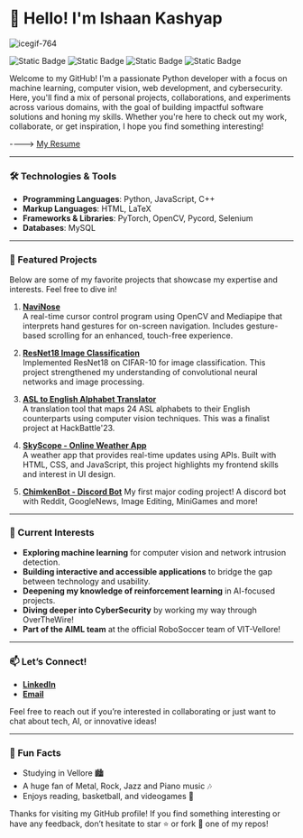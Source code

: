 # 👋 Hello! I'm Ishaan Kashyap
![icegif-764](https://github.com/user-attachments/assets/7e201ada-2576-4d83-b163-05bce5a0b362)

![Static Badge](https://img.shields.io/badge/PYTHON-blue)
![Static Badge](https://img.shields.io/badge/CYBERSECURITY-red)
![Static Badge](https://img.shields.io/badge/AI%2FML-8A2BE2)
![Static Badge](https://img.shields.io/badge/COMPUTER%20VISION-orange)

Welcome to my GitHub! I'm a passionate Python developer with a focus on machine learning, computer vision, web development, and cybersecurity. Here, you'll find a mix of personal projects, collaborations, and experiments across various domains, with the goal of building impactful software solutions and honing my skills. Whether you're here to check out my work, collaborate, or get inspiration, I hope you find something interesting!

----> [My Resume](https://ishaanketchup.github.io/)

---

### 🛠️ Technologies & Tools
- **Programming Languages**: Python, JavaScript, C++
- **Markup Languages**: HTML, LaTeX
- **Frameworks & Libraries**: PyTorch, OpenCV, Pycord, Selenium
- **Databases**: MySQL

---

### 🌟 Featured Projects
Below are some of my favorite projects that showcase my expertise and interests. Feel free to dive in!

1. **[NaviNose](https://github.com/IshaanKetchup/NaviNose)**  
   A real-time cursor control program using OpenCV and Mediapipe that interprets hand gestures for on-screen navigation. Includes gesture-based scrolling for an enhanced, touch-free experience.

2. **[ResNet18 Image Classification](https://github.com/IshaanKetchup/ResNet18-on-CIFAR10)**  
   Implemented ResNet18 on CIFAR-10 for image classification. This project strengthened my understanding of convolutional neural networks and image processing.

3. **[ASL to English Alphabet Translator](https://github.com/IshaanKetchup/ASLtoEnglish)**  
   A translation tool that maps 24 ASL alphabets to their English counterparts using computer vision techniques. This was a finalist project at HackBattle'23.

4. **[SkyScope - Online Weather App](https://github.com/IshaanKetchup/SkyScope)**  
   A weather app that provides real-time updates using APIs. Built with HTML, CSS, and JavaScript, this project highlights my frontend skills and interest in UI design.
5. **[ChimkenBot - Discord Bot](https://github.com/IshaanKetchup/ChimkenBot)**
   My first major coding project! A discord bot with Reddit, GoogleNews, Image Editing, MiniGames and more!

---

### 🧩 Current Interests
- **Exploring machine learning** for computer vision and network intrusion detection.
- **Building interactive and accessible applications** to bridge the gap between technology and usability.
- **Deepening my knowledge of reinforcement learning** in AI-focused projects.
- **Diving deeper into CyberSecurity** by working my way through OverTheWire!
- **Part of the AIML team** at the official RoboSoccer team of VIT-Vellore!

---

### 📫 Let’s Connect!
- **[LinkedIn](https://www.linkedin.com/in/ishaan-kashyap/)** 
- **[Email](kshypishn@gmail.com)** 

Feel free to reach out if you’re interested in collaborating or just want to chat about tech, AI, or innovative ideas!

---

### 🎉 Fun Facts
- Studying in Vellore 🏙️
- A huge fan of Metal, Rock, Jazz and Piano music 🎶
- Enjoys reading, basketball, and videogames  🧠

Thanks for visiting my GitHub profile! If you find something interesting or have any feedback, don’t hesitate to star ⭐ or fork 🍴 one of my repos!
